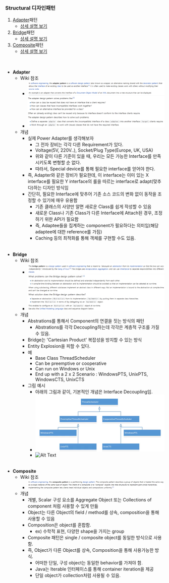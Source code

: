 ### Structural 디자인패턴
1. <a href="#adapter">Adapter</a>패턴
    - <a href="https://github.com/hongjw1991/Java-DataStructure-Algorithm-DesignPattern/tree/master/DesignPattern/Structural/Adapter">상세 설명 보기</a>
2. <a href="#bridge">Bridge</a>패턴
    - <a href="https://github.com/hongjw1991/Java-DataStructure-Algorithm-DesignPattern/tree/master/DesignPattern/Structural/Bridge">상세 설명 보기</a>
3. <a href="#composite">Composite</a>패턴
    - <a href="https://github.com/hongjw1991/Java-DataStructure-Algorithm-DesignPattern/tree/master/DesignPattern/Structural/Composite">상세 설명 보기</a>
</br></br></br>
- <b id="adapter">Adapter</b>
    - Wiki 참조
        - ![Alt Text](./image/Adapterwiki1.png)
        - ![Alt Text](./image/Adapterwiki2.png)
    - 개념
        - 실제 Power Adapter를 생각해보자
            - 그 전자 장비는 각각 다른 Requirement가 있다.
            - Voltage(5V, 220V..), Socket/Plug Type(Europe, UK, USA)
            - 위와 같이 다른 기준이 있을 때, 우리는 모든 가능한 Interface를 만족시키도록 변형할 순 없다.
            - 따라서, Special device를 통해 필요한 interface를 얻어야 한다.
        - 즉, Adapter와 같은 장비가 필요한데, 이 interface는 이미 있는 X interface를 필요한 Y interface의 룰을 따르는 interface로 adapt(맞추다)하는 디자인 방식임
        - 간단히, 필요한 Interface에 맞추어 기존 소스 코드의 변화 없이 동작을 조정할 수 있기에 매우 유용함
            - 기존 클래스의 사양만 알면 새로운 Class를 쉽게 작성할 수 있음
            - 새로운 Class나 기존 Class가 다른 Interface에 Attach된 경우, 조정하기 위한 API가 필요함
            - 즉, Adaptee들을 집계하는 component가 필요하다는 의미임(해당 adaptee에 대한 reference를 가짐)
            - Caching 등의 최적화를 통해 객체를 구현할 수도 있음.
</br></br></br>
- <b id="bridge">Bridge</b>
    - Wiki 참조
        - ![Alt Text](./image/BridgeWiki1.png)
        - ![Alt Text](./image/BridgeWiki2.png)
    - 개념
        - Abstrations를 통해서 Component의 연결을 짓는 방식의 패턴
            - Abstrations를 각각 Decoupling하는데 각각은 계층적 구조를 가질 수 있음.
        - Bridge는 'Cartesian Product' 복잡성을 방지할 수 있는 방식
        - Entity Explosion을 피할 수 있다.
        - 예
            - Base Class ThreadScheduler
            - Can be preemptive or cooperative
            - Can run on Windows or Unix
            - End up with a 2 x 2 Scenario : WindowsPTS, UnixPTS, WindowsCTS, UnixCTS
        - 그림 예시
            - 아래의 그림과 같이, 기본적인 개념은 Interface Decoupling임.
            - ![Alt Text](./image/BeforeBridge.png)
            - ![Alt Text](./image/AfterBridge.png)
<br/><br/><br/>
- <b id="composite">Composite</b>
    - Wiki 참조
        - ![Alt Text](./image/compositewiki.png)
    - 개념
        - 개별, Scalar 구성 요소를 Aggregate Object 또는 Collections of component 처럼 사용할 수 있게 만듦
        - Object는 다른 Object의 field / method를 상속, composition을 통해 사용할 수 있음
        - Composition은 object를 혼합함.
            - ex) 수학적 표현, 다양한 shape을 가지는 group
        - Composite 패턴은 single / composite object를 동일한 방식으로 사용함.
        - 즉, Object가 다른 Object를 상속, Composition을 통해 사용가능한 방식.
            - 어떠한 단일, 구성 object는 동일한 behavior를 가져야 함.
            - Java는 Iterable 인터페이스를 통해 container iteration을 제공
            - 단일 object가 collection처럼 사용될 수 있음.